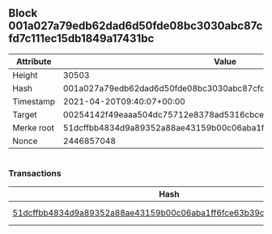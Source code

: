 ## Block 001a027a79edb62dad6d50fde08bc3030abc87cfd7c111ec15db1849a17431bc

Attribute | Value
--- | ---
Height | 30503
Hash | 001a027a79edb62dad6d50fde08bc3030abc87cfd7c111ec15db1849a17431bc
Timestamp | 2021-04-20T09:40:07+00:00
Target | 00254142f49eaaa504dc75712e8378ad5316cbcead634704b3734b6271167cc4
Merke root | 51dcffbb4834d9a89352a88ae43159b00c06aba1ff6fce63b39c56223bc3210c
Nonce | 2446857048

```

```

### Transactions

Hash | Amount
--- | ---
[51dcffbb4834d9a89352a88ae43159b00c06aba1ff6fce63b39c56223bc3210c](51dcffbb4834d9a89352a88ae43159b00c06aba1ff6fce63b39c56223bc3210c.md) | 10.00000000 SKEPTI 
